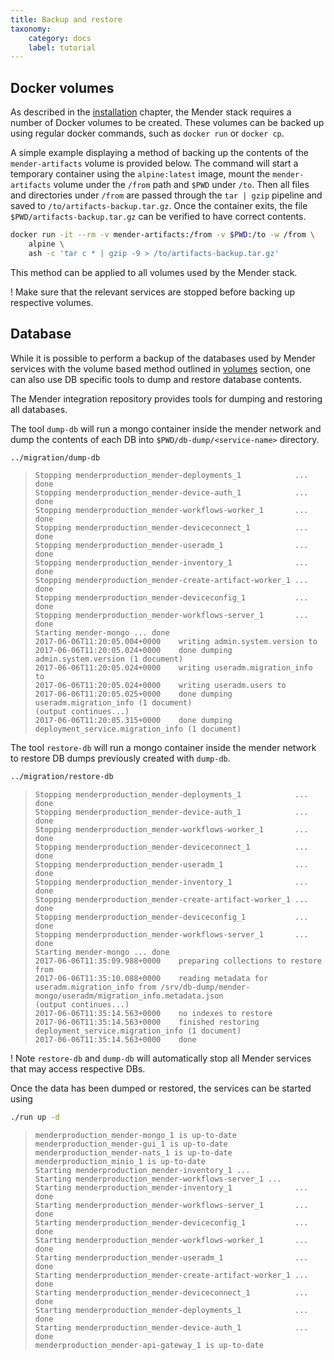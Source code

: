 ```yaml
---
title: Backup and restore
taxonomy:
    category: docs
    label: tutorial
---
```


## Docker volumes

As described in the [installation](../docs.md) chapter, the Mender stack requires
a number of Docker volumes to be created. These volumes can be backed up using
regular docker commands, such as `docker run` or `docker cp`.

A simple example displaying a method of backing up the contents of the
`mender-artifacts` volume is provided below. The command will start a temporary
container using the `alpine:latest` image, mount the `mender-artifacts` volume under
the `/from` path and `$PWD` under `/to`. Then all files and directories under
`/from` are passed through the `tar | gzip` pipeline and saved to
`/to/artifacts-backup.tar.gz`. Once the container exits, the file
`$PWD/artifacts-backup.tar.gz` can be verified to have correct contents.


```bash
docker run -it --rm -v mender-artifacts:/from -v $PWD:/to -w /from \
    alpine \
    ash -c 'tar c * | gzip -9 > /to/artifacts-backup.tar.gz'
```
This method can be applied to all volumes used by the Mender stack.

! Make sure that the relevant services are stopped before backing up respective volumes.

## Database

While it is possible to perform a backup of the databases used by Mender services
with the volume based method outlined in [volumes](#docker-volumes) section, one can also
use DB specific tools to dump and restore database contents.

The Mender integration repository provides tools for dumping and restoring all
databases.

The tool `dump-db` will run a mongo container inside the mender network and dump
the contents of each DB into `$PWD/db-dump/<service-name>` directory.

```bash
../migration/dump-db
```
> ```
> Stopping menderproduction_mender-deployments_1            ... done
> Stopping menderproduction_mender-device-auth_1            ... done
> Stopping menderproduction_mender-workflows-worker_1       ... done
> Stopping menderproduction_mender-deviceconnect_1          ... done
> Stopping menderproduction_mender-useradm_1                ... done
> Stopping menderproduction_mender-inventory_1              ... done
> Stopping menderproduction_mender-create-artifact-worker_1 ... done
> Stopping menderproduction_mender-deviceconfig_1           ... done
> Stopping menderproduction_mender-workflows-server_1       ... done
> Starting mender-mongo ... done
> 2017-06-06T11:20:05.004+0000    writing admin.system.version to
> 2017-06-06T11:20:05.024+0000    done dumping admin.system.version (1 document)
> 2017-06-06T11:20:05.024+0000    writing useradm.migration_info to
> 2017-06-06T11:20:05.024+0000    writing useradm.users to
> 2017-06-06T11:20:05.025+0000    done dumping useradm.migration_info (1 document)
> (output continues...)
> 2017-06-06T11:20:05.315+0000    done dumping deployment_service.migration_info (1 document)
> ```

The tool `restore-db` will run a mongo container inside the mender network to restore
DB dumps previously created with `dump-db`.

```bash
../migration/restore-db
```
> ```
> Stopping menderproduction_mender-deployments_1            ... done
> Stopping menderproduction_mender-device-auth_1            ... done
> Stopping menderproduction_mender-workflows-worker_1       ... done
> Stopping menderproduction_mender-deviceconnect_1          ... done
> Stopping menderproduction_mender-useradm_1                ... done
> Stopping menderproduction_mender-inventory_1              ... done
> Stopping menderproduction_mender-create-artifact-worker_1 ... done
> Stopping menderproduction_mender-deviceconfig_1           ... done
> Stopping menderproduction_mender-workflows-server_1       ... done
> Starting mender-mongo ... done
> 2017-06-06T11:35:09.988+0000    preparing collections to restore from
> 2017-06-06T11:35:10.088+0000    reading metadata for useradm.migration_info from /srv/db-dump/mender-mongo/useradm/migration_info.metadata.json
> (output continues...)
> 2017-06-06T11:35:14.563+0000    no indexes to restore
> 2017-06-06T11:35:14.563+0000    finished restoring deployment_service.migration_info (1 document)
> 2017-06-06T11:35:14.563+0000    done
> ```

! Note `restore-db` and `dump-db` will automatically stop all Mender services that may access respective DBs.

Once the data has been dumped or restored, the services can be started using

```bash
./run up -d
```
> ```
> menderproduction_mender-mongo_1 is up-to-date
> menderproduction_mender-gui_1 is up-to-date
> menderproduction_mender-nats_1 is up-to-date
> menderproduction_minio_1 is up-to-date
> Starting menderproduction_mender-inventory_1 ... 
> Starting menderproduction_mender-workflows-server_1 ... 
> Starting menderproduction_mender-inventory_1              ... done
> Starting menderproduction_mender-workflows-server_1       ... done
> Starting menderproduction_mender-deviceconfig_1           ... done
> Starting menderproduction_mender-workflows-worker_1       ... done
> Starting menderproduction_mender-useradm_1                ... done
> Starting menderproduction_mender-create-artifact-worker_1 ... done
> Starting menderproduction_mender-deviceconnect_1          ... done
> Starting menderproduction_mender-deployments_1            ... done
> Starting menderproduction_mender-device-auth_1            ... done
> menderproduction_mender-api-gateway_1 is up-to-date
> ```


